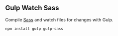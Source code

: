 ## Gulp Watch Sass
Compile [Sass](http://sass-lang.com/) and watch files for changes with Gulp.

```
npm install gulp gulp-sass
```
